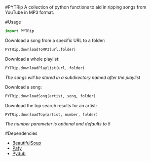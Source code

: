 #PYTRip
A collection of python functions to aid in ripping songs from YouTube in MP3 format.

#Usage
```python
import PYTRip
```


Download a song from a specific URL to a folder:
```python
PYTRip.downloadToMP3(url,folder)
```


Download a whole playlist:
```python
PYTRip.downloadPlaylist(url, folder)
```
*The songs will be stored in a subdirectory named after the playlist*


Download a song:
```python
PYTRip.downloadSong(artist, song, folder)
```


Download the top search results for an artist:
```python
PYTRip.downloadTop(artist, number, folder)
```
*The number parameter is optional and defaults to 5*


#Dependencies
* [BeautifulSoup](http://www.crummy.com/software/BeautifulSoup/)
* [Pafy](https://pypi.python.org/pypi/Pafy)
* [Pydub](http://pydub.com/)